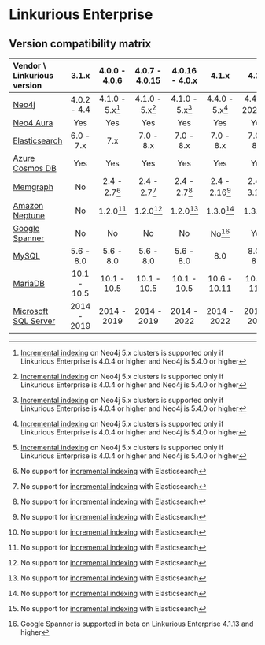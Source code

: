# Linkurious Enterprise

## Version compatibility matrix

| Vendor \ Linkurious version|     3.1.x     |  4.0.0 - 4.0.6  | 4.0.7 - 4.0.15  | 4.0.16 - 4.0.x  |      4.1.x      |        4.2.x       |
|:---------------------------|:-------------:|:---------------:|:---------------:|:---------------:|:---------------:|:------------------:|
| [Neo4j][a]                 |  4.0.2 - 4.4  | 4.1.0 - 5.x[^1] | 4.1.0 - 5.x[^1] | 4.1.0 - 5.x[^1] | 4.4.0 - 5.x[^1] | 4.4.0 - 2025.x[^1] |
| [Neo4 Aura][b]             |      Yes      |      Yes        |       Yes       |       Yes       |       Yes       |         Yes        |
| [Elasticsearch][c]         | 6.0 - 7.x     |      7.x        |    7.0 - 8.x    |    7.0 - 8.x    |    7.0 - 8.x    |      7.0 - 8.x     |
| [Azure Cosmos DB][d]       |      Yes      |      Yes        |      Yes        |       Yes       |       Yes       |         Yes        |
| [Memgraph][e]              |      No       | 2.4 - 2.7[^2]   | 2.4 - 2.7[^2]   |  2.4 - 2.7[^2]  | 2.4 - 2.16[^2]  |    2.4 - 3.1[^2]   |
| [Amazon Neptune][f]        |      No       |   1.2.0[^2]     |   1.2.0[^2]     |    1.2.0[^2]    |    1.3.0[^2]    |      1.3.0[^2]     |
| [Google Spanner][g]        |      No       |       No        |       No        |       No        |     No[^3]      |         Yes        |
| [MySQL][h]                 |   5.6 - 8.0   |   5.6 - 8.0     |   5.6 - 8.0     |    5.6 - 8.0    |       8.0       |      8.0 - 8.4     |
| [MariaDB][i]               |  10.1 - 10.5  |  10.1 - 10.5    |  10.1 - 10.5    |   10.1 - 10.5   |  10.6 - 10.11   |     10.6 - 11.4    |
| [Microsoft SQL Server][j]  |  2014 - 2019  |  2014 - 2019    |  2014 - 2019    |   2014 - 2022   |   2014 - 2022   |     2014 - 2022    |

[a]: https://neo4j.com/
[b]: https://neo4j.com/aura/
[c]: https://www.elastic.co/enterprise-search
[d]: https://azure.microsoft.com/en-us/products/cosmos-db
[e]: https://memgraph.com/
[f]: https://aws.amazon.com/neptune/
[g]: https://cloud.google.com/spanner
[h]: https://www.mysql.com/
[i]: https://mariadb.org/
[j]: https://www.microsoft.com/en-us/sql-server/

[^1]: [Incremental indexing](https://doc.linkurious.com/admin-manual/4.0/incremental-indexing/) on Neo4j 5.x clusters is supported only if Linkurious Enterprise is 4.0.4 or higher and Neo4j is 5.4.0 or higher
[^2]: No support for [incremental indexing](https://doc.linkurious.com/admin-manual/4.0/incremental-indexing/) with Elasticsearch
[^3]: Google Spanner is supported in beta on Linkurious Enterprise 4.1.13 and higher
